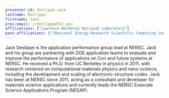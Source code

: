 ```yaml
---
presenter-id: deslippe-jack
lastname: Deslippe
firstname: Jack
pres-email: jrdeslippe@lbl.gov
affiliations: ["Lawrence Berkeley National Laboratory"]
past-affiliations: ["[National Energy Research Scientific Computing Center](http://www.nersc.gov/)"]
---
```

<!-- Bio provided for webinar 25 -->
Jack Deslippe is the application performance
group lead at NERSC. Jack and his group are partnering with DOE
application teams to evaluate and improve the performance of
applications on Cori and future systems at NERSC. He received a
Ph.D. from UC Berkeley in physics in 2011, with research centered on
computational materials physics and nano-science, including the
development and scaling of electronic-structure codes. Jack has been
at NERSC since 2011, acting as a consultant and developer for
materials science applications and currently leads the NERSC Exascale
Science Applications Program (NESAP).
<!-- No bio provided for webinar 7 -->
